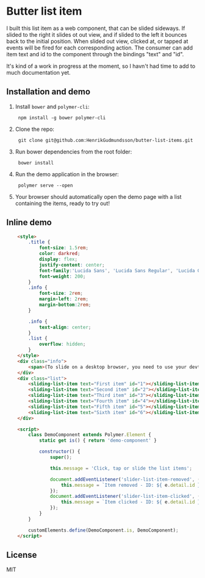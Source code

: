 # Butter list item

I built this list item as a web component, that can be slided sideways. If slided to the right it slides ot out view, and if slided to the left it bounces back to the initial position. When slided out view, clicked at, or tapped at events will be fired for each corresponding action. The consumer can add item text and id to the component through the bindings "text" and "id".

It's kind of a work in progress at the moment, so I havn't had time to add to much documentation yet.

## Installation and demo

1. Install `bower` and `polymer-cli`:

        npm install -g bower polymer-cli

2. Clone the repo:

        git clone git@github.com:HenrikGudmundsson/butter-list-items.git

3. Run bower dependencies from the root folder:

        bower install

4. Run the demo application in the browser:

        polymer serve --open

5. Your browser should automatically open the demo page with a list containing the items, ready to try out!

## Inline demo

<!--
```
<custom-element-demo>
  <template>
    <link rel="import" href="sliding-list-item.html">
    <next-code-block></next-code-block>
  </template>
</custom-element-demo>
```
-->
```html
    <style>
        .title {
            font-size: 1.5rem;
            color: darkred;
            display: flex;
            justify-content: center;
            font-family:'Lucida Sans', 'Lucida Sans Regular', 'Lucida Grande', 'Lucida Sans Unicode', Geneva, Verdana, sans-serif;
            font-weight: 200;
        }
        .info {
            font-size: 2rem;
            margin-left: 2rem;
            margin-bottom:2rem;
        }

        .info {
            text-align: center;
        }
        .list {
            overflow: hidden;
        }
    </style>
    <div class="info">
        <span>(To slide on a desktop browser, you need to use your devtools and change to mobile browser simulation.</span>
    </div>
    <div class="list">
        <sliding-list-item text="First item" id="1"></sliding-list-item>
        <sliding-list-item text="Second item" id="2"></sliding-list-item>
        <sliding-list-item text="Third item" id="3"></sliding-list-item>
        <sliding-list-item text="Fourth item" id="4"></sliding-list-item>
        <sliding-list-item text="Fifth item" id="5"></sliding-list-item>
        <sliding-list-item text="Sixth item" id="6"></sliding-list-item>
    </div>

    <script>
        class DemoComponent extends Polymer.Element {
            static get is() { return 'demo-component' }

            constructor() {
                super();

                this.message = 'Click, tap or slide the list items';

                document.addEventListener('slider-list-item-removed', (e)=> {
                    this.message = `Item removed - ID: ${ e.detail.id }`;
                });
                document.addEventListener('slider-list-item-clicked', (e)=> {
                    this.message = `Item clicked - ID: ${ e.detail.id }`;
                });
            }
        }

        customElements.define(DemoComponent.is, DemoComponent);
    </script>
```

## License

MIT